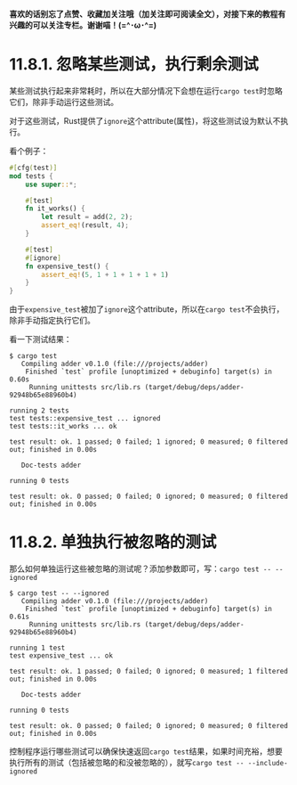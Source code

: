 **喜欢的话别忘了点赞、收藏加关注哦（加关注即可阅读全文），对接下来的教程有兴趣的可以关注专栏。谢谢喵！(=^･ω･^=)**
# 11.8.1. 忽略某些测试，执行剩余测试
某些测试执行起来非常耗时，所以在大部分情况下会想在运行`cargo test`时忽略它们，除非手动运行这些测试。

对于这些测试，Rust提供了`ignore`这个attribute(属性)，将这些测试设为默认不执行。

看个例子：
```rust
#[cfg(test)]
mod tests {
    use super::*;

    #[test]
    fn it_works() {
        let result = add(2, 2);
        assert_eq!(result, 4);
    }

    #[test]
    #[ignore]
    fn expensive_test() {
        assert_eq!(5, 1 + 1 + 1 + 1 + 1)
    }
}
```
由于`expensive_test`被加了`ignore`这个attribute，所以在`cargo test`不会执行，除非手动指定执行它们。

看一下测试结果：
```
$ cargo test
   Compiling adder v0.1.0 (file:///projects/adder)
    Finished `test` profile [unoptimized + debuginfo] target(s) in 0.60s
     Running unittests src/lib.rs (target/debug/deps/adder-92948b65e88960b4)

running 2 tests
test tests::expensive_test ... ignored
test tests::it_works ... ok

test result: ok. 1 passed; 0 failed; 1 ignored; 0 measured; 0 filtered out; finished in 0.00s

   Doc-tests adder

running 0 tests

test result: ok. 0 passed; 0 failed; 0 ignored; 0 measured; 0 filtered out; finished in 0.00s
```

# 11.8.2. 单独执行被忽略的测试
那么如何单独运行这些被忽略的测试呢？添加参数即可，写：`cargo test -- --ignored`
```
$ cargo test -- --ignored
   Compiling adder v0.1.0 (file:///projects/adder)
    Finished `test` profile [unoptimized + debuginfo] target(s) in 0.61s
     Running unittests src/lib.rs (target/debug/deps/adder-92948b65e88960b4)

running 1 test
test expensive_test ... ok

test result: ok. 1 passed; 0 failed; 0 ignored; 0 measured; 1 filtered out; finished in 0.00s

   Doc-tests adder

running 0 tests

test result: ok. 0 passed; 0 failed; 0 ignored; 0 measured; 0 filtered out; finished in 0.00s
```

控制程序运行哪些测试可以确保快速返回`cargo test`结果，如果时间充裕，想要执行所有的测试（包括被忽略的和没被忽略的），就写`cargo test -- --include-ignored`